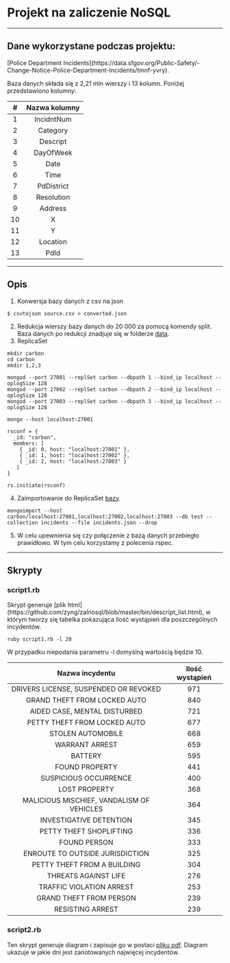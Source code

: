 <h1>Projekt na zaliczenie NoSQL</h1>
<hr>
<h2>Dane wykorzystane podczas projektu:</h2>
[Police Department Incidents](https://data.sfgov.org/Public-Safety/-Change-Notice-Police-Department-Incidents/tmnf-yvry).

Baza danych składa się z 2,21 mln wierszy i 13 kolumn. Poniżej przedstawiono kolumny:

|  # | Nazwa kolumny |
|:--:|:-------------:|
|  1 |   IncidntNum  |
|  2 |    Category   |
|  3 |    Descript   |
|  4 |   DayOfWeek   |
|  5 |      Date     |
|  6 |      Time     |
|  7 |   PdDistrict  |
|  8 |   Resolution  |
|  9 |    Address    |
| 10 |       X       |
| 11 |       Y       |
| 12 |    Location   |
| 13 |      PdId     |

<hr>

<h2>Opis</h2>

1. Konwersja bazy danych z csv na json
```
$ csvtojson source.csv > converted.json
```
2. Redukcja wierszy bazy danych do 20 000 za pomocą komendy split. Baza danych po redukcji znadjuje się w folderze [data](https://github.com/zyng/zalnosql/tree/master/data).
3. ReplicaSet
```
mkdir carbon
cd carbon
mkdir 1,2,3

mongod --port 27001 --replSet carbon --dbpath 1 --bind_ip localhost --oplogSize 128 
mongod --port 27002 --replSet carbon --dbpath 2 --bind_ip localhost --oplogSize 128
mongod --port 27003 --replSet carbon --dbpath 3 --bind_ip localhost --oplogSize 128

mongo --host localhost:27001

rsconf = {
  _id: "carbon",
  members: [
    { _id: 0, host: "localhost:27001" },
    { _id: 1, host: "localhost:27002" },
    { _id: 2, host: "localhost:27003" }
   ]
}

rs.initiate(rsconf)
```
4. Zaimportowanie do ReplicaSet [bazy](https://github.com/zyng/zalnosql/tree/master/data).
```
mongoimport --host carbon/localhost:27001,localhost:27002,localhost:27003 --db test --collection incidents --file incidents.json --drop
```
5. W celu upewnienia się czy połączenie z bazą danych przebiegło prawidłowo. W tym celu korzystamy z polecenia rspec.

<hr>
<h2>Skrypty</h2>

<h3>script1.rb</h3>
Skrypt generuje [plik html](https://github.com/zyng/zalnosql/blob/master/bin/descript_list.html), w którym tworzy się tabelka pokazująca ilość wystąpień dla poszczególnych incydentów.

```
ruby script1.rb -l 20
```
W przypadku niepodania parametru -l domyślną wartością będzie 10.

|              Nazwa incydentu              | Ilość wystąpień |
|:-----------------------------------------:|:---------------:|
| DRIVERS LICENSE, SUSPENDED OR REVOKED     |       971       |
| GRAND THEFT FROM LOCKED AUTO              |       840       |
| AIDED CASE, MENTAL DISTURBED              |       721       |
| PETTY THEFT FROM LOCKED AUTO              |       677       |
| STOLEN AUTOMOBILE                         |       668       |
| WARRANT ARREST                            |       659       |
| BATTERY                                   |       595       |
| FOUND PROPERTY                            |       441       |
| SUSPICIOUS OCCURRENCE                     |       400       |
| LOST PROPERTY                             |       368       |
| MALICIOUS MISCHIEF, VANDALISM OF VEHICLES |       364       |
| INVESTIGATIVE DETENTION                   |       345       |
| PETTY THEFT SHOPLIFTING                   |       336       |
| FOUND PERSON                              |       333       |
| ENROUTE TO OUTSIDE JURISDICTION           |       325       |
| PETTY THEFT FROM A BUILDING               |       304       |
| THREATS AGAINST LIFE                      |       276       |
| TRAFFIC VIOLATION ARREST                  |       253       |
| GRAND THEFT FROM PERSON                   |       239       |
| RESISTING ARREST                          |       239       |

<h3>script2.rb</h3>

Ten skrypt generuje diagram i zapisuje go w postaci [pliku pdf](https://github.com/zyng/zalnosql/blob/master/bin/day.pdf). Diagram ukazuje w jakie dni jest zanotowanych najwięcej incydentów.
